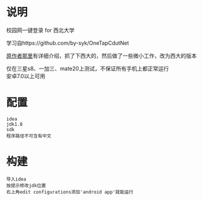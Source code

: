 # 说明
校园网一键登录 for 西北大学  
  
学习自https://github.com/by-syk/OneTapCdutNet   
  
[原作者那里](http://www.jianshu.com/p/64ad805a8462)有详细介绍，抓了下西大的，然后做了一些微小工作，改为西大的版本   
  
仅在三星s8、一加三、mate20上测试，不保证所有手机上都正常运行  
安卓7.0以上可用  
  
# 配置
```
idea
jdk1.8
sdk
程序路径不可含有中文
```
# 构建
```
导入idea
按提示修改jdk位置
右上角edit configurations添加'android app'就能运行
```
